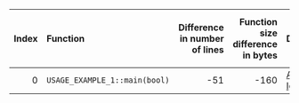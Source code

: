 |   Index | Function                      |   Difference in number of lines |   Function size difference in bytes | Disassembly                                                |   Number of lines in `assume` build |   Number of bytes in `assume` build |   Number of lines in `none` build |   Number of bytes in `none` build |
|--------:|:------------------------------|--------------------------------:|------------------------------------:|:-----------------------------------------------------------|------------------------------------:|------------------------------------:|----------------------------------:|----------------------------------:|
|       0 | `USAGE_EXAMPLE_1::main(bool)` |                             -51 |                                -160 | [Assumed](0.assume.s), [Ignored](0.none.s), [Diff](0.diff) |                                1824 |                             4212272 |                              1984 |                           4212272 |